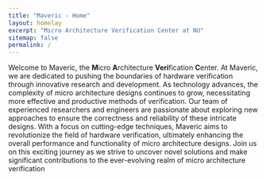 ```yaml
---
title: "Maveric - Home"
layout: homelay
excerpt: "Micro Architecture Verification Center at NU"
sitemap: false
permalink: /
---
```


Welcome to Maveric, the **M**icro **A**rchitecture **Veri**fication **C**enter. At Maveric, we are dedicated to pushing the boundaries of hardware verification through innovative research and development. As technology advances, the complexity of micro architecture designs continues to grow, necessitating more effective and productive methods of verification. Our team of experienced researchers and engineers are passionate about exploring new approaches to ensure the correctness and reliability of these intricate designs. With a focus on cutting-edge techniques, Maveric aims to revolutionize the field of hardware verification, ultimately enhancing the overall performance and functionality of micro architecture designs. Join us on this exciting journey as we strive to uncover novel solutions and make significant contributions to the ever-evolving realm of micro architecture verification
